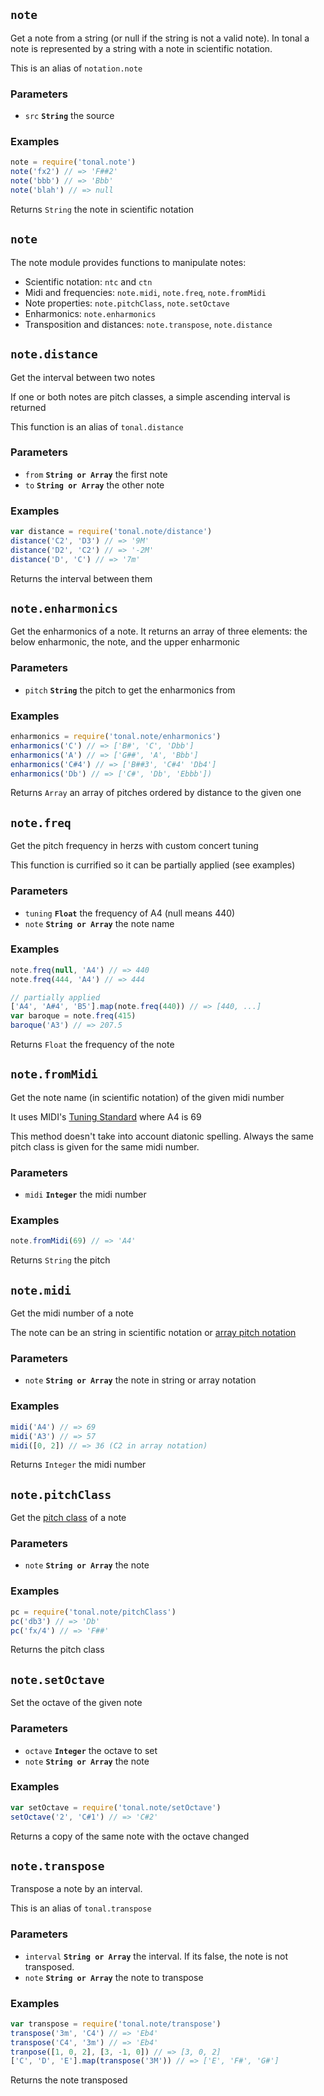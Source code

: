 ## `note`

Get a note from a string (or null if the string is not a valid note).
In tonal a note is represented by a string with a note in scientific notation.

This is an alias of `notation.note`

### Parameters

* `src` **`String`** the source


### Examples

```js
note = require('tonal.note')
note('fx2') // => 'F##2'
note('bbb') // => 'Bbb'
note('blah') // => null
```

Returns `String` the note in scientific notation


## `note`

The note module provides functions to manipulate notes:

- Scientific notation: `ntc` and `ctn`
- Midi and frequencies: `note.midi`, `note.freq`, `note.fromMidi`
- Note properties: `note.pitchClass`, `note.setOctave`
- Enharmonics: `note.enharmonics`
- Transposition and distances: `note.transpose`, `note.distance`






## `note.distance`

Get the interval between two notes

If one or both notes are pitch classes, a simple ascending interval is returned

This function is an alias of `tonal.distance`

### Parameters

* `from` **`String or Array`** the first note
* `to` **`String or Array`** the other note


### Examples

```js
var distance = require('tonal.note/distance')
distance('C2', 'D3') // => '9M'
distance('D2', 'C2') // => '-2M'
distance('D', 'C') // => '7m'
```

Returns  the interval between them


## `note.enharmonics`

Get the enharmonics of a note. It returns an array of three elements: the
below enharmonic, the note, and the upper enharmonic

### Parameters

* `pitch` **`String`** the pitch to get the enharmonics from


### Examples

```js
enharmonics = require('tonal.note/enharmonics')
enharmonics('C') // => ['B#', 'C', 'Dbb']
enharmonics('A') // => ['G##', 'A', 'Bbb']
enharmonics('C#4') // => ['B##3', 'C#4' 'Db4']
enharmonics('Db') // => ['C#', 'Db', 'Ebbb'])
```

Returns `Array` an array of pitches ordered by distance to the given one


## `note.freq`

Get the pitch frequency in herzs with custom concert tuning

This function is currified so it can be partially applied (see examples)

### Parameters

* `tuning` **`Float`** the frequency of A4 (null means 440)
* `note` **`String or Array`** the note name


### Examples

```js
note.freq(null, 'A4') // => 440
note.freq(444, 'A4') // => 444
```
```js
// partially applied
['A4', 'A#4', 'B5'].map(note.freq(440)) // => [440, ...]
var baroque = note.freq(415)
baroque('A3') // => 207.5
```

Returns `Float` the frequency of the note


## `note.fromMidi`

Get the note name (in scientific notation) of the given midi number

It uses MIDI's [Tuning Standard](https://en.wikipedia.org/wiki/MIDI_Tuning_Standard)
where A4 is 69

This method doesn't take into account diatonic spelling. Always the same
pitch class is given for the same midi number.

### Parameters

* `midi` **`Integer`** the midi number


### Examples

```js
note.fromMidi(69) // => 'A4'
```

Returns `String` the pitch


## `note.midi`

Get the midi number of a note

The note can be an string in scientific notation or
[array pitch notation](https://github.com/danigb/music.array.notation)

### Parameters

* `note` **`String or Array`** the note in string or array notation


### Examples

```js
midi('A4') // => 69
midi('A3') // => 57
midi([0, 2]) // => 36 (C2 in array notation)
```

Returns `Integer` the midi number


## `note.pitchClass`

Get the [pitch class](https://en.wikipedia.org/wiki/pitch_class) of a note

### Parameters

* `note` **`String or Array`** the note


### Examples

```js
pc = require('tonal.note/pitchClass')
pc('db3') // => 'Db'
pc('fx/4') // => 'F##'
```

Returns  the pitch class


## `note.setOctave`

Set the octave of the given note

### Parameters

* `octave` **`Integer`** the octave to set
* `note` **`String or Array`** the note


### Examples

```js
var setOctave = require('tonal.note/setOctave')
setOctave('2', 'C#1') // => 'C#2'
```

Returns  a copy of the same note with the octave changed


## `note.transpose`

Transpose a note by an interval.

This is an alias of `tonal.transpose`

### Parameters

* `interval` **`String or Array`** the interval. If its false, the note is not transposed.
* `note` **`String or Array`** the note to transpose


### Examples

```js
var transpose = require('tonal.note/transpose')
transpose('3m', 'C4') // => 'Eb4'
transpose('C4', '3m') // => 'Eb4'
tranpose([1, 0, 2], [3, -1, 0]) // => [3, 0, 2]
['C', 'D', 'E'].map(transpose('3M')) // => ['E', 'F#', 'G#']
```

Returns  the note transposed


